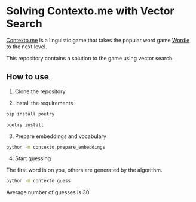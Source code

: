 
# Solving Contexto.me with Vector Search

[Contexto.me](https://contexto.me/) is a linguistic game that takes the popular word game [Wordle](https://www.nytimes.com/games/wordle/index.html) to the next level.

This repository contains a solution to the game using vector search.


## How to use

1. Clone the repository

2. Install the requirements

```bash
pip install poetry

poetry install
```

3. Prepare embeddings and vocabulary

```bash
python -m contexto.prepare_embeddings
```

4. Start guessing

The first word is on you, others are generated by the algorithm.

```bash
python -m contexto.guess
```

Average number of guesses is 30.
